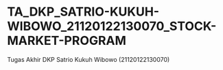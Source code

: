 # TA_DKP_SATRIO-KUKUH-WIBOWO_21120122130070_STOCK-MARKET-PROGRAM
Tugas Akhir DKP Satrio Kukuh Wibowo (21120122130070)
